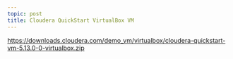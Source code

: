 ```yaml
---
topic: post
title: Cloudera QuickStart VirtualBox VM
---
```


<https://downloads.cloudera.com/demo_vm/virtualbox/cloudera-quickstart-vm-5.13.0-0-virtualbox.zip>

